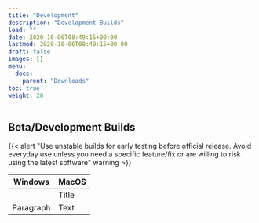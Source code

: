 ```yaml
---
title: "Development"
description: "Development Builds"
lead: ""
date: 2020-10-06T08:49:15+00:00
lastmod: 2020-10-06T08:49:15+00:00
draft: false
images: []
menu:
  docs:
    parent: "Downloads"
toc: true
weight: 20
---
```


## Beta/Development Builds

{{< alert "Use unstable builds for early testing before official release. Avoid everyday use unless you need a specific feature/fix or are willing to risk using the latest software" warning >}}

| Windows      | MacOS |
| ----------- | ----------- |
|     | Title       |
| Paragraph   | Text        |